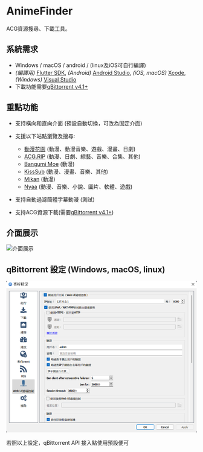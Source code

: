 # AnimeFinder

ACG資源搜尋、下載工具。

## 系統需求

- Windows / macOS / android / (linux及iOS可自行編譯)
- *(編譯用)* [Flutter SDK](https://docs.flutter.dev/get-started/install), *(Android)* [Android Studio](https://developer.android.com/studio/install), *(iOS, macOS)*  [Xcode](https://apps.apple.com/us/app/xcode/id497799835?mt=12), *(Windows)* [Visual Studio](https://visualstudio.microsoft.com/downloads/)
- 下載功能需要[qBittorrent v4.1+](https://www.qbittorrent.org/download.php)

## 重點功能

- 支持橫向和直向介面 (預設自動切換，可改為固定介面)
- 支援以下站點瀏覽及搜尋:
  - [動漫花園](https://share.dmhy.org) (動漫、動漫音樂、遊戲、漫畫、日劇)
  - [ACG.RIP](https://acg.rip) (動漫、日劇、綜藝、音樂、合集、其他)
  - [Bangumi Moe](https://bangumi.moe) (動漫)
  - [KissSub](https://kisssub.org) (動漫、漫畫、音樂、其他)
  - [Mikan](http://mikanani.me) (動漫)
  - [Nyaa](https://nyaa.si) (動漫、音樂、小說、圖片、軟體、遊戲)

- 支持自動過濾簡體字幕動漫 (測試)
- 支持ACG資源下載(需要[qBittorrent v4.1+](https://www.qbittorrent.org/download.php))

## 介面展示

![介面展示](screenshots/screenshot.gif)

## qBittorrent 設定 (Windows, macOS, linux)

![qBittorrent 設定](screenshots/qBittorrent_configuration.png)

若照以上設定，qBittorrent API 接入點使用預設便可
